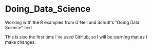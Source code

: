 # Doing_Data_Science
Working with the R examples from O'Neil and Schutt's "Doing Data Science" text

This is also the first time I've used GitHub, so I will be learning that as I make changes.
